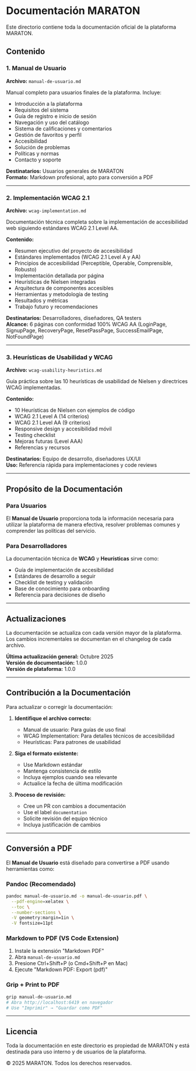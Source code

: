 # Documentación MARATON

Este directorio contiene toda la documentación oficial de la plataforma MARATON.

## Contenido

### 1. Manual de Usuario

**Archivo:** `manual-de-usuario.md`

Manual completo para usuarios finales de la plataforma. Incluye:

- Introducción a la plataforma
- Requisitos del sistema
- Guía de registro e inicio de sesión
- Navegación y uso del catálogo
- Sistema de calificaciones y comentarios
- Gestión de favoritos y perfil
- Accesibilidad
- Solución de problemas
- Políticas y normas
- Contacto y soporte

**Destinatarios:** Usuarios generales de MARATON  
**Formato:** Markdown profesional, apto para conversión a PDF

---

### 2. Implementación WCAG 2.1

**Archivo:** `wcag-implementation.md`

Documentación técnica completa sobre la implementación de accesibilidad web siguiendo estándares WCAG 2.1 Level AA.

**Contenido:**

- Resumen ejecutivo del proyecto de accesibilidad
- Estándares implementados (WCAG 2.1 Level A y AA)
- Principios de accesibilidad (Perceptible, Operable, Comprensible, Robusto)
- Implementación detallada por página
- Heurísticas de Nielsen integradas
- Arquitectura de componentes accesibles
- Herramientas y metodología de testing
- Resultados y métricas
- Trabajo futuro y recomendaciones

**Destinatarios:** Desarrolladores, diseñadores, QA testers  
**Alcance:** 6 páginas con conformidad 100% WCAG AA (LoginPage, SignupPage, RecoveryPage, ResetPassPage, SuccessEmailPage, NotFoundPage)

---

### 3. Heurísticas de Usabilidad y WCAG

**Archivo:** `wcag-usability-heuristics.md`

Guía práctica sobre las 10 heurísticas de usabilidad de Nielsen y directrices WCAG implementadas.

**Contenido:**

- 10 Heurísticas de Nielsen con ejemplos de código
- WCAG 2.1 Level A (14 criterios)
- WCAG 2.1 Level AA (9 criterios)
- Responsive design y accesibilidad móvil
- Testing checklist
- Mejoras futuras (Level AAA)
- Referencias y recursos

**Destinatarios:** Equipo de desarrollo, diseñadores UX/UI  
**Uso:** Referencia rápida para implementaciones y code reviews

---

## Propósito de la Documentación

### Para Usuarios

El **Manual de Usuario** proporciona toda la información necesaria para utilizar la plataforma de manera efectiva, resolver problemas comunes y comprender las políticas del servicio.

### Para Desarrolladores

La documentación técnica de **WCAG** y **Heurísticas** sirve como:

- Guía de implementación de accesibilidad
- Estándares de desarrollo a seguir
- Checklist de testing y validación
- Base de conocimiento para onboarding
- Referencia para decisiones de diseño

---

## Actualizaciones

La documentación se actualiza con cada versión mayor de la plataforma. Los cambios incrementales se documentan en el changelog de cada archivo.

**Última actualización general:** Octubre 2025  
**Versión de documentación:** 1.0.0  
**Versión de plataforma:** 1.0.0

---

## Contribución a la Documentación

Para actualizar o corregir la documentación:

1. **Identifique el archivo correcto:**

   - Manual de usuario: Para guías de uso final
   - WCAG Implementation: Para detalles técnicos de accesibilidad
   - Heurísticas: Para patrones de usabilidad

2. **Siga el formato existente:**

   - Use Markdown estándar
   - Mantenga consistencia de estilo
   - Incluya ejemplos cuando sea relevante
   - Actualice la fecha de última modificación

3. **Proceso de revisión:**
   - Cree un PR con cambios a documentación
   - Use el label `documentation`
   - Solicite revisión del equipo técnico
   - Incluya justificación de cambios

---

## Conversión a PDF

El **Manual de Usuario** está diseñado para convertirse a PDF usando herramientas como:

### Pandoc (Recomendado)

```bash
pandoc manual-de-usuario.md -o manual-de-usuario.pdf \
  --pdf-engine=xelatex \
  --toc \
  --number-sections \
  -V geometry:margin=1in \
  -V fontsize=11pt
```

### Markdown to PDF (VS Code Extension)

1. Instale la extensión "Markdown PDF"
2. Abra `manual-de-usuario.md`
3. Presione Ctrl+Shift+P (o Cmd+Shift+P en Mac)
4. Ejecute "Markdown PDF: Export (pdf)"

### Grip + Print to PDF

```bash
grip manual-de-usuario.md
# Abra http://localhost:6419 en navegador
# Use "Imprimir" → "Guardar como PDF"
```

---

## Licencia

Toda la documentación en este directorio es propiedad de MARATON y está destinada para uso interno y de usuarios de la plataforma.

© 2025 MARATON. Todos los derechos reservados.
